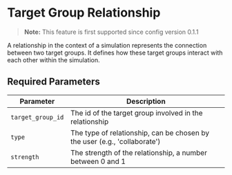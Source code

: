 # Target Group Relationship

> **Note:** This feature is first supported since config version 0.1.1 

A relationship in the context of a simulation represents the connection between two target groups. It defines how these target groups interact with each other within the simulation.

## Required Parameters

 Parameter | Description |
-----------|-------------|
 `target_group_id` | The id of the target group involved in the relationship |
 `type` | The type of relationship, can be chosen by the user (e.g., 'collaborate') |
 `strength` | The strength of the relationship, a number between 0 and 1 |
